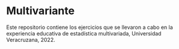 # Multivariante
Este repositorio contiene los ejercicios que se llevaron a cabo en la experiencia educativa de estadística multivariada, Universidad Veracruzana, 2022.
